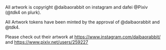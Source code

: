 All artwork is copyright @daibaorabbit on instagram and dafei @Pixiv (@tdk4 on plurk).

All Artwork tokens have been minted by the approval of @daibaorabbit and @tdk4.

Please check out their artwork at https://www.instagram.com/daibaorabbit/ and https://www.pixiv.net/users/259227
